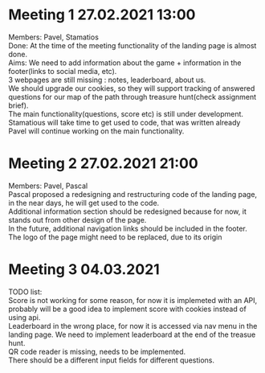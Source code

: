 
# Meeting 1 27.02.2021 13:00
<p>Members: Pavel, Stamatios<br>
Done: At the time of the meeting functionality of the landing page is almost done.<br>
Aims: We need to add information about the game + information in the footer(links to social media, etc).<br>
3 webpages are still missing : notes, leaderboard, about us.<br>
We should upgrade our cookies, so they will support tracking of answered questions for our map of the path through treasure hunt(check assignment brief).<br>
The main functionality(questions, score etc) is still under development.<br>
Stamatious will take time to get used to code, that was written already<br>
Pavel will continue working on the main functionality.</p>

# Meeting 2 27.02.2021 21:00
<p>Members: Pavel, Pascal<br>
  Pascal proposed a redesigning and restructuring code of the landing page, in the near days, he will get used to the code.<br>
   Additional information section should be redesigned because for now, it stands out from other design of the page.<br>
   In the future, additional navigation links should be included in the footer.<br>
   The logo of the page might need to be replaced, due to its origin</p>
   
# Meeting 3 04.03.2021 
<p>TODO list: <br>
  Score is not working for some reason, for now it is implemeted with an API, probably will be a good idea to implement score with cookies instead of using api.<br>
  Leaderboard in the wrong place, for now it is accessed via nav menu in the landing page. We need to implement leaderboard at the end of the treasue hunt.<br>
  QR code reader is missing, needs to be implemented.<br>
  There should be a different input fields for different questions.</p>
  
